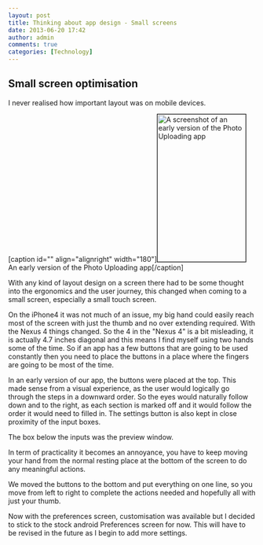 ```yaml
---
layout: post
title: Thinking about app design - Small screens
date: 2013-06-20 17:42
author: admin
comments: true
categories: [Technology]
---
```

<h2>Small screen optimisation</h2>
I never realised how important layout was on mobile devices.

[caption id="" align="alignright" width="180"]<a href="http://blog.havinderatwal.com/?attachment_id=614" rel="attachment wp-att-614"><img class=" " style="border: 1px solid black;" title="An early version of the Photo Uploading app" alt="A screenshot of an early version of the Photo Uploading app" src="http://blog.havinderatwal.com/wp-content/uploads/2013/02/Screenshot_2013-02-23-13-03-43-180x300.png" width="180" height="300" /></a> An early version of the Photo Uploading app[/caption]

With any kind of layout design on a screen there had to be some thought into the ergonomics and the user journey, this changed when coming to a small screen, especially a small touch screen.

On the iPhone4 it was not much of an issue, my big hand could easily reach most of the screen with just the thumb and no over extending required. With the Nexus 4 things changed. So the 4 in the "Nexus 4" is a bit misleading, it is actually 4.7 inches diagonal and this means I find myself using two hands some of the time. So if an app has a few buttons that are going to be used constantly then you need to place the buttons in a place where the fingers are going to be most of the time.

In an early version of our app, the buttons were placed at the top. This made sense from a visual experience, as the user would logically go through the steps in a downward order. So the eyes would naturally follow down and to the right, as each section is marked off and it would follow the order it would need to filled in. The settings button is also kept in close proximity of the input boxes.

The box below the inputs was the preview window.

In term of practicality it becomes an annoyance, you have to keep moving your hand from the normal resting place at the bottom of the screen to do any meaningful actions.

We moved the buttons to the bottom and put everything on one line, so you move from left to right to complete the actions needed and hopefully all with just your thumb.

Now with the preferences screen, customisation was available but I decided to stick to the stock android Preferences screen for now. This will have to be revised in the future as I begin to add more settings.

&nbsp;

&nbsp;
